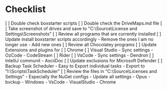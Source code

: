 # Checklist

[ ] Double check boxstarter scripts
[ ] Double check the DriveMaps.md file
    [ ] Take screenshot of drives and save to "C:\Source\License and Settings\Screenshots"
[ ] Review all programs that are currently installed
    [ ] Update install boxstarter scripts accordingly
        - Remove the ones I am no longer use
        - Add new ones
[ ] Review all Chocolatey programs
[ ] Update Extensions and plugins for
    [ ] Chrome
    [ ] Visual Studio
        - Sync settings
        - OzCode
        - CodeStream
    [ ] Rider
    [ ] VsCode
        - Sync settings
        - Dendron
    [ ] IntelliJ communit
        - AsciiDoc
[ ] Update exclusions for Microsoft Defender
[ ] Backup Task Scheduler
    - Easy to Export individual tasks
    - Export to "I:\Scripts\TaskScheduler\"
[ ] Review the files in "C:\Source\Licenses and Settings"
    - Especially the NuGet configs
    - Update all settings
        - Opus
        - bvckup
        - Windows
        - VsCode
        - VisualStudio
        - Chrome